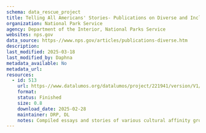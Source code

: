 ```yaml
---
schema: data_rescue_project 
title: Telling All Americans' Stories- Publications on Diverse and Inclusive History
organization: National Park Service
agency: Department of the Interior, National Parks Service
websites: nps.gov
data_source: https-//www.nps.gov/articles/publications-diverse.htm
description: 
last_modified: 2025-03-18
last_modified_by: Daphna
metadata_available: No
metadata_url: 
resources:
  - id: 513
    url: https-//www.datalumos.org/datalumos/project/221941/version/V1/view
    format: 
    status: Finished
    size: 0.8
    download_date: 2025-02-28
    maintainer: DRP, DL
    notes: Compiled essays and stories of various cultural affinity groups and their relations to America's national park system. Multiple links broken, noted in description.txt within each subfolder
---
```

